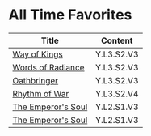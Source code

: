 # All Time Favorites


| Title | Content |
| ----- | ------- |
| [Way of Kings](Reviews/WayOfKings.md) | Y.L3.S2.V3 |
| [Words of Radiance](Reviews/WordsOfRadiance.md) | Y.L3.S2.V3 |
| [Oathbringer](Reviews/Oathbringer.md) | Y.L3.S2.V3 |
| [Rhythm of War](Reviews/RhythmOfWar.md) | Y.L3.S2.V4 |
| [The Emperor's Soul](Reviews/TheEmperorsSoul) | Y.L2.S1.V3 |
| [The Emperor's Soul](Reviews/TheEmperorsSoul) | Y.L2.S1.V3 |

